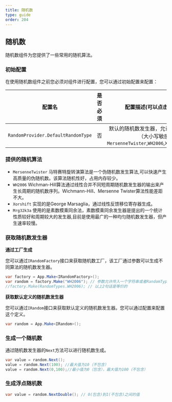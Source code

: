 ```yaml
---
title: 随机数
type: guide
order: 204
---
```


## 随机数

随机数组件为您提供了一些常用的随机算法。

### 初始配置

在使用随机数组件之前您必须对组件进行配置，您可以通过初始配置来配置：

| 配置名                              | 是否必须 | 配置描述(可以点击查看详细)                 |
| ---------------------------------- |:------:|:--------------------------------------:|
| `RandomProvider.DefaultRandomType` | 否      | 默认的随机数发生器，允许输入以下字符串（大小写敏感）：`MersenneTwister`,`WH2006`,`Xorshift`,`Mrg32k3a`  |

### 提供的随机算法

- `MersenneTwister` 马特赛特旋转演算法是一个伪随机数发生算法,可以快速产生高质量的伪随机数。该算法随机性好，占用内存较少。
- `WH2006` Wichman-Hill算法通过线性合并不同短周期随机数发生器的输出来产生长周期的随机数序列。Wichmann-Hill、Mersenne Twister算法性能差距不大。
- `Xorshift` 实现的是George Marsaglia，通过线性反馈移位寄存器生成。
- `Mrg32k3a` 使用的是素数模乘同余法，素数模乘同余发生器是提出的一个统计性质较好和周期较大的发生器,目前是使用最广的一种均匀随机数发生器，但产生速率较慢。

### 获取随机数发生器

**通过工厂生成**

您可以通过`IRandomFactory`接口来获取随机数工厂，该工厂通过参数可以生成不同算法的随机数发生器。

```csharp
var factory = App.Make<IRandomFactory>();
var random = factory.Make("WH2006"); // 参数允许传入一个字符串或者RandomTypes
//factory.Make(RandomTypes.WH2006); // 以上2句话是等价的
```

**获取默认定义的随机数发生器**

您可以通过`IRandom`接口来获取默认定义的随机数发生器。您可以通过配置来配置这个定义。

```csharp
var random = App.Make<IRandom>();
```

### 生成一个随机数

通过随机数发生器的`Next`方法可以进行随机数生成。

```csharp
var value = random.Next();
value = random.Next(100); //最大值为10（不包含）
value = random.Next(0,100);//最小值为0（包含），最大值为100（不包含）
```

### 生成浮点随机数

```csharp
var value = random.NextDouble(); // 0(包含)到1(不包含)之间的值
```